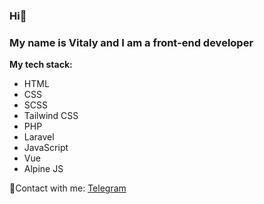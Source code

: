 ### Hi👋

### My name is Vitaly and I am a front-end developer
**My tech stack:**
* HTML
* CSS
* SCSS
* Tailwind CSS
* PHP
* Laravel
* JavaScript
* Vue
* Alpine JS

📱Сontact with me: [Telegram](https://t.me/vitas810)
<!--
**Vitas810/vitas810** is a ✨ _special_ ✨ repository because its `README.md` (this file) appears on your GitHub profile.

Here are some ideas to get you started:

- 🔭 I’m currently working on ...
- 🌱 I’m currently learning ...
- 👯 I’m looking to collaborate on ...
- 🤔 I’m looking for help with ...
- 💬 Ask me about ...
- 📫 How to reach me: ...
- 😄 Pronouns: ...
- ⚡ Fun fact: ...
-->
